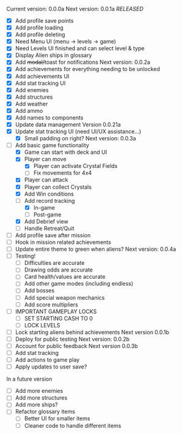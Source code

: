 Current version: 0.0.0a
Next version: 0.0.1a *RELEASED*
  - [x] Add profile save points
  - [x] Add profile loading
  - [x] Add profile deleting
  - [x] Need Menu UI (menu -> levels -> game)
  - [x] Need Levels UI finished and can select level & type
  - [x] Display Alien ships in glossary
  - [x] Add ~~modal/~~toast for notifications
Next version: 0.0.2a
  - [x] Add achievements for everything needing to be unlocked
  - [x] Add achievements UI
  - [x] Add stat tracking UI
  - [x] Add enemies
  - [x] Add structures
  - [x] Add weather
  - [x] Add ammo
  - [x] Add names to components
  - [x] Update data management
Version 0.0.21a
  - [x] Update stat tracking UI (need UI/UX assistance...)
    - [x] Small padding on right?
Next version: 0.0.3a
  - [ ] Add basic game functionality
    - [x] Game can start with deck and UI
    - [x] Player can move
      - [x] Player can activate Crystal Fields
      - [ ] Fix movements for 4x4
    - [x] Player can attack
    - [x] Player can collect Crystals
    - [x] Add Win conditions
    - [ ] Add record tracking
      - [x] In-game
      - [ ] Post-game
    - [x] Add Debrief view
    - [ ] Handle Retreat/Quit
  - [ ] Add profile save after mission
  - [ ] Hook in mission related achievements
  - [ ] Update entire theme to green when aliens?
Next version: 0.0.4a
  - [ ] Testing!
    - [ ] Difficulties are accurate
    - [ ] Drawing odds are accurate
    - [ ] Card health/values are accurate
    - [ ] Add other game modes (including endless)
    - [ ] Add bosses
    - [ ] Add special weapon mechanics
    - [ ] Add score multipliers
  - [ ] IMPORTANT GAMEPLAY LOCKS
    - [ ] SET STARTING CASH TO 0
    - [ ] LOCK LEVELS
  - [ ] Lock starting aliens behind achievements
Next version 0.0.1b
  - [ ] Deploy for public testing
Next version: 0.0.2b
  - [ ] Account for public feedback
Next version 0.0.3b
  - [ ] Add stat tracking
  - [ ] Add actions to game play
  - [ ] Apply updates to user save?

In a future version
  - [ ] Add more enemies
  - [ ] Add more structures
  - [ ] Add more ships?
  - [ ] Refactor glossary items
    - [ ] Better UI for smaller items
    - [ ] Cleaner code to handle different items

